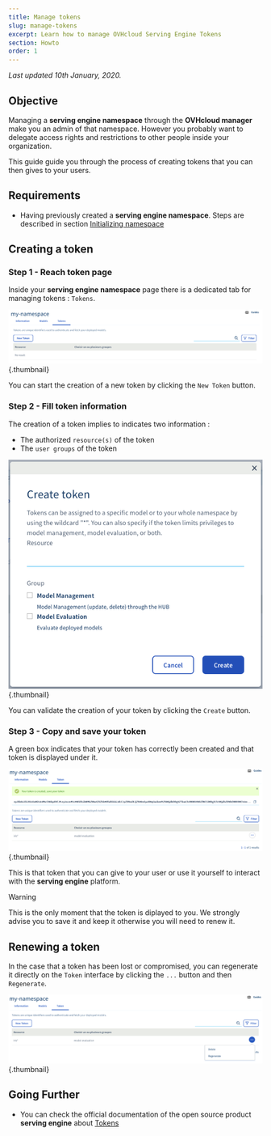 ```yaml
---
title: Manage tokens
slug: manage-tokens
excerpt: Learn how to manage OVHcloud Serving Engine Tokens
section: Howto
order: 1
---
```

*Last updated 10th January, 2020.*

## Objective

Managing a **serving engine namespace** through the **OVHcloud manager**
make you an admin of that namespace. However you probably want to
delegate access rights and restrictions to other people inside your
organization.

This guide guide you through the process of creating tokens that you can
then gives to your users.

## Requirements

-   Having previously created a **serving engine namespace**. Steps are
    described in section [Initializing
    namespace](../initialize-namespace)

## Creating a token

### Step 1 - Reach token page

Inside your **serving engine namespace** page there is a dedicated tab
for managing tokens : `Tokens`.

![Tokens page](images/00_token_page.png){.thumbnail}

You can start the creation of a new token by clicking the `New Token`
button.

### Step 2 - Fill token information

The creation of a token implies to indicates two information :

-   The authorized `resource(s)` of the token
-   The `user groups` of the token

![Token creation pop-up](images/01_create_token.png){.thumbnail}

You can validate the creation of your token by clicking the `Create`
button.

### Step 3 - Copy and save your token

A green box indicates that your token has correctly been created and
that token is displayed under it.

![Token created page](images/02_token_created.png){.thumbnail}

This is that token that you can give to your user or use it yourself to
interact with the **serving engine** platform.

> [!warning]
>
> This is the only moment that the token is diplayed to you. We strongly
> advise you to save it and keep it otherwise you will need to renew it.

## Renewing a token

In the case that a token has been lost or compromised, you can
regenerate it directly on the `Token` interface by clicking the `...`
button and then `Regenerate`.

![Tokens custom paramaters](images/03_regenerate_token.png){.thumbnail}

## Going Further

-   You can check the official documentation of the open source product
    **serving engine** about
    [Tokens](https://serving-doc-mlg.ai.ovh.net/component/tokens.html)
